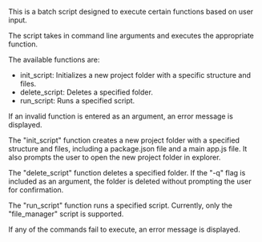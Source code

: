 This is a batch script designed to execute certain functions based on user input.

The script takes in command line arguments and executes the appropriate function. 

The available functions are:
- init_script: Initializes a new project folder with a specific structure and files.
- delete_script: Deletes a specified folder.
- run_script: Runs a specified script.

If an invalid function is entered as an argument, an error message is displayed.

The "init_script" function creates a new project folder with a specified structure and files, including a package.json file and a main app.js file. It also prompts the user to open the new project folder in explorer. 

The "delete_script" function deletes a specified folder. If the "-q" flag is included as an argument, the folder is deleted without prompting the user for confirmation. 

The "run_script" function runs a specified script. Currently, only the "file_manager" script is supported.

If any of the commands fail to execute, an error message is displayed.
